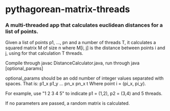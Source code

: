# pythagorean-matrix-threads
### A multi-threaded app that calculates euclidean distances for a list of points.

Given a list of points p1, ..., pn and a number of threads T, it calculates a squared matrix M of size n where M[i, j] is the distance between points i and j,
using for that calculation T threads.

Compile through javac DistanceCalculator.java, run through java [optional_params]
  
optional_params should be an odd number of integer values separated with spaces. That is:
  p1_x p1_y ... pn_x pn_x t
  Where point i = (pi_x, pi_y).
  
  For example, use "1 2 3 4 5" to indicate p1 = (1,2), p2 = (3,4) and 5 threads.
  
If no parameters are passed, a random matrix is calculated.
